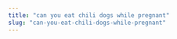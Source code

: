```yaml
---
title: "can you eat chili dogs while pregnant"
slug: "can-you-eat-chili-dogs-while-pregnant"
---
```


